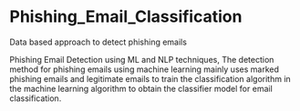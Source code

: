 # Phishing_Email_Classification
Data based approach to detect phishing emails 


Phishing Email Detection using ML and NLP techniques,
The detection method for phishing emails using machine learning mainly uses marked phishing emails and legitimate emails to train the classification algorithm in the machine learning algorithm to obtain the classifier model for email classification.



